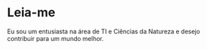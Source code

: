 # Leia-me
Eu sou um entusiasta na área de TI e Ciências da Natureza e desejo contribuir para um mundo melhor.
